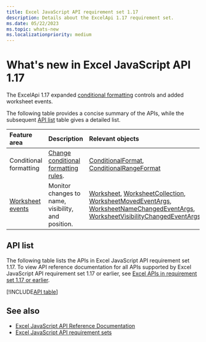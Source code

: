 ```yaml
---
title: Excel JavaScript API requirement set 1.17
description: Details about the ExcelApi 1.17 requirement set.
ms.date: 05/22/2023
ms.topic: whats-new
ms.localizationpriority: medium
---
```


# What's new in Excel JavaScript API 1.17

The ExcelApi 1.17 expanded [conditional formatting](/office/dev/add-ins/excel/excel-add-ins-conditional-formatting) controls and added worksheet events.

The following table provides a concise summary of the APIs, while the subsequent [API list](#api-list) table gives a detailed list.

| Feature area | Description | Relevant objects |
|:--- |:--- |:--- |
| Conditional formatting | [Change conditional formatting rules](/office/dev/add-ins/excel/excel-add-ins-conditional-formatting#change-conditional-formatting-rules). | [ConditionalFormat](/javascript/api/excel/excel.conditionalformat), [ConditionalRangeFormat](/javascript/api/excel/excel.conditionalrangeformat) |
| [Worksheet events](/office/dev/add-ins/excel/excel-add-ins-events) | Monitor changes to name, visibility, and position. | [Worksheet](/javascript/api/excel/excel.worksheet), [WorksheetCollection](/javascript/api/excel/excel.worksheetcollection), [WorksheetMovedEventArgs](/javascript/api/excel/excel.worksheetmovedeventargs), [WorksheetNameChangedEventArgs](/javascript/api/excel/excel.worksheetnamechangedeventargs), [WorksheetVisibilityChangedEventArgs](/javascript/api/excel/excel.worksheetvisibilitychangedeventargs) |

## API list

The following table lists the APIs in Excel JavaScript API requirement set 1.17. To view API reference documentation for all APIs supported by Excel JavaScript API requirement set 1.17 or earlier, see [Excel APIs in requirement set 1.17 or earlier](/javascript/api/excel?view=excel-js-1.17&preserve-view=true).

[!INCLUDE[API table](../../includes/excel-1_17.md)]

## See also

- [Excel JavaScript API Reference Documentation](/javascript/api/excel?view=excel-js-1.16&preserve-view=true)
- [Excel JavaScript API requirement sets](excel-api-requirement-sets.md)
